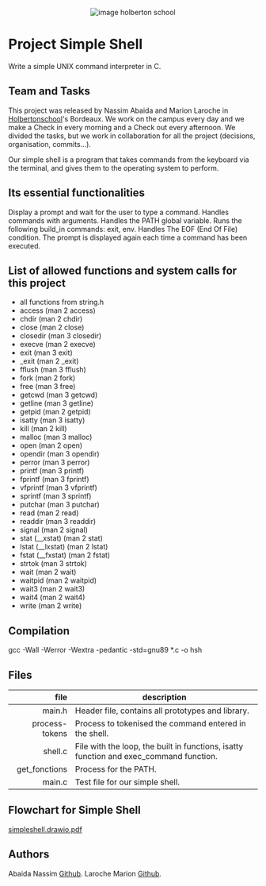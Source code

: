 
<p align="center">
<picture>
 <source media="(prefers-color-scheme: dark)" srcset="https://images.squarespace-cdn.com/content/v1/5a4bfe8bf09ca4228ceca3b7/1539139199598-ANH454IHZI1OKWONKRXY/logo.jpg?format=2500w">
 <source media="(prefers-color-scheme: light)" srcset="https://encrypted-tbn0.gstatic.com/images?q=tbn:ANd9GcQIrK23KvJPB7XdZrIk9mHwe3GZvtsUZLjkh-eG6KRgCLeWu3MW0kFcggq4COpLmeZviQ&usqp=CAU">
 <img alt="image holberton school" src="https://apply.holbertonschool.com/auth/sign_up?country=fr&locale=fr">
</picture>
</p>

# **Project Simple Shell**

Write a simple UNIX command interpreter in C.

## **Team and Tasks**

This project was released by Nassim Abaida and Marion Laroche in [Holbertonschool](https://www.holbertonschool.fr/?gad_source=1&gclid=CjwKCAiAvoqsBhB9EiwA9XTWGZshq5Y0wpTRGv4wPcY4bKSsX2uqJ0Q8YIAl5CLWh98Fr5Nqb4s6VhoCDUEQAvD_BwE)'s Bordeaux. We work on the campus every day and we make a Check in every morning and a Check out every afternoon. We divided the tasks, but we work in collaboration for all the project (decisions, organisation, commits...).

Our simple shell is a program that takes commands from the keyboard via the terminal, and gives them to the operating system to perform.

## **Its essential functionalities**

Display a prompt and wait for the user to type a command.
Handles commands with arguments.
Handles the PATH global variable.
Runs the following build_in commands: exit, env.
Handles The EOF (End Of File) condition.
The prompt is displayed again each time a command has been executed.

## **List of allowed functions and system calls for this project**

- all functions from string.h
- access (man 2 access)
- chdir (man 2 chdir)
- close (man 2 close)
- closedir (man 3 closedir)
- execve (man 2 execve)
- exit (man 3 exit)
- _exit (man 2 _exit)
- fflush (man 3 fflush)
- fork (man 2 fork)
- free (man 3 free)
- getcwd (man 3 getcwd)
- getline (man 3 getline)
- getpid (man 2 getpid)
- isatty (man 3 isatty)
- kill (man 2 kill)
- malloc (man 3 malloc)
- open (man 2 open)
- opendir (man 3 opendir)
- perror (man 3 perror)
- printf (man 3 printf)
- fprintf (man 3 fprintf)
- vfprintf (man 3 vfprintf)
- sprintf (man 3 sprintf)
- putchar (man 3 putchar)
- read (man 2 read)
- readdir (man 3 readdir)
- signal (man 2 signal)
- stat (__xstat) (man 2 stat)
- lstat (__lxstat) (man 2 lstat)
- fstat (__fxstat) (man 2 fstat)
- strtok (man 3 strtok)
- wait (man 2 wait)
- waitpid (man 2 waitpid)
- wait3 (man 2 wait3)
- wait4 (man 2 wait4)
- write (man 2 write)

## **Compilation**

gcc -Wall -Werror -Wextra -pedantic -std=gnu89 *.c -o hsh

## **Files**

|      file      |                                      description                                         |
|---------------:|------------------------------------------------------------------------------------------|
|          main.h|                                         Header file, contains all prototypes and library.|
|  process-tokens|                                    Process to tokenised the command entered in the shell.|
|         shell.c|    File with the loop, the built in functions, isatty function and exec_command function.|
|   get_fonctions|                                                                     Process for the PATH.|
|          main.c|                                                           Test file for our simple shell.|

## **Flowchart for Simple Shell**

[simpleshell.drawio.pdf](https://github.com/Nassim33150/holbertonschool-simple_shell/files/13739366/simpleshell.drawio.pdf)

## **Authors**
Abaida Nassim [Github](https://github.com/Nassim33150).
Laroche Marion [Github](https://github.com/Mamuche).
